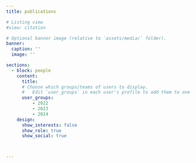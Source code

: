 ```yaml
---
title: publications

# Listing view
#view: citation

# Optional banner image (relative to `assets/media/` folder).
banner:
  caption: ''
  image: ''

sections:
  - block: people
    content:
      title: 
      # Choose which groups/teams of users to display.
      #   Edit `user_groups` in each user's profile to add them to one or more of these groups.
      user_groups:
          - 2022
          - 2023
          - 2024
    design:
      show_interests: false
      show_role: true
      show_social: true  



---
```

